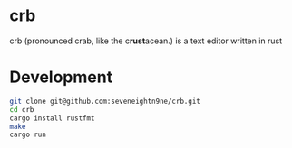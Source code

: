 # crb
crb (pronounced crab, like the c**rust**acean.) is a text editor written in rust

# Development

```sh
git clone git@github.com:seveneightn9ne/crb.git
cd crb
cargo install rustfmt
make
cargo run
```
